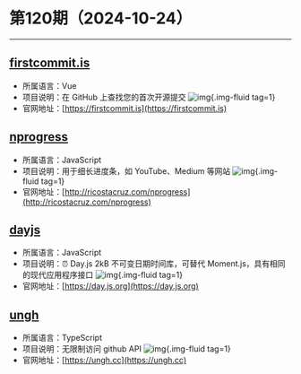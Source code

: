 # 第120期（2024-10-24）

---
## [firstcommit.is](https://github.com/danielroe/firstcommit.is)
- 所属语言：Vue
- 项目说明：在 GitHub 上查找您的首次开源提交
![img](https://mirror.ghproxy.com/https://raw.githubusercontent.com/xiaoxuan6/weekly/main/docs/static/images/2024-10-24/1729750963.png){.img-fluid tag=1}
- 官网地址：[https://firstcommit.is](https://firstcommit.is)

## [nprogress](https://github.com/rstacruz/nprogress)
- 所属语言：JavaScript
- 项目说明：用于细长进度条，如 YouTube、Medium 等网站
![img](https://mirror.ghproxy.com/https://raw.githubusercontent.com/xiaoxuan6/weekly/main/docs/static/images/2024-10-24/1729751094.png){.img-fluid tag=1}
- 官网地址：[http://ricostacruz.com/nprogress](http://ricostacruz.com/nprogress)

## [dayjs](https://github.com/iamkun/dayjs)
- 所属语言：JavaScript
- 项目说明：⏰ Day.js 2kB 不可变日期时间库，可替代 Moment.js，具有相同的现代应用程序接口
![img](https://mirror.ghproxy.com/https://raw.githubusercontent.com/xiaoxuan6/weekly/main/docs/static/images/2024-10-24/1729751378.png){.img-fluid tag=1}
- 官网地址：[https://day.js.org](https://day.js.org)

## [ungh](https://github.com/unjs/ungh)
- 所属语言：TypeScript
- 项目说明：无限制访问 github API
![img](https://mirror.ghproxy.com/https://raw.githubusercontent.com/xiaoxuan6/weekly/main/docs/static/images/2024-10-24/1729757778.png){.img-fluid tag=1}
- 官网地址：[https://ungh.cc](https://ungh.cc)
